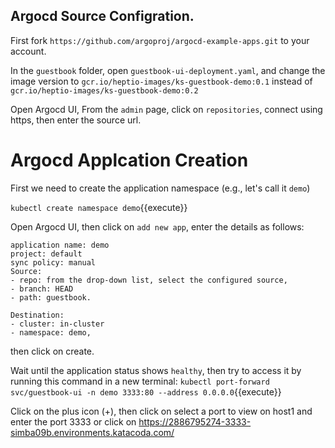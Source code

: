 ## Argocd Source Configration.

First fork `https://github.com/argoproj/argocd-example-apps.git` to your account. 

In the `guestbook` folder, open `guestbook-ui-deployment.yaml`, and change the image version to `gcr.io/heptio-images/ks-guestbook-demo:0.1` instead of `gcr.io/heptio-images/ks-guestbook-demo:0.2`

Open Argocd UI, From the `admin` page, click on `repositories`, connect using https, then enter the source url.

# Argocd Applcation Creation
First we need to create the application namespace (e.g., let's call it `demo`)

`kubectl create namespace demo`{{execute}}

Open Argocd UI, then click on `add new app`, enter the details as follows: 
```
application name: demo
project: default
sync policy: manual
Source: 
- repo: from the drop-down list, select the configured source,
- branch: HEAD
- path: guestbook.

Destination:
- cluster: in-cluster 
- namespace: demo, 
```
then click on create.
 
Wait until the application status shows `healthy`, then try to access it by running this command in a new terminal: 
`kubectl port-forward svc/guestbook-ui -n demo 3333:80 --address 0.0.0.0`{{execute}}

Click on the plus icon (+), then click on select a port to view on host1 and enter the port 3333
or click on https://2886795274-3333-simba09b.environments.katacoda.com/

